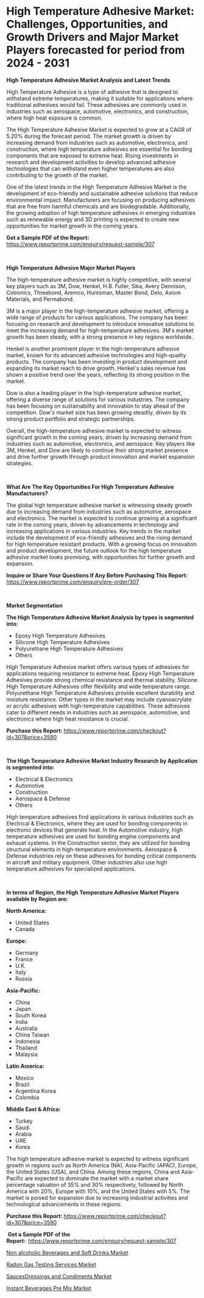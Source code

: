<p><h1>High Temperature Adhesive Market: Challenges, Opportunities, and Growth Drivers and Major Market Players forecasted for period from 2024 - 2031</h1></p><p><strong>High Temperature Adhesive Market Analysis and Latest Trends</strong></p>
<p><p>High Temperature Adhesive is a type of adhesive that is designed to withstand extreme temperatures, making it suitable for applications where traditional adhesives would fail. These adhesives are commonly used in industries such as aerospace, automotive, electronics, and construction, where high heat exposure is common.</p><p>The High Temperature Adhesive Market is expected to grow at a CAGR of 5.20% during the forecast period. The market growth is driven by increasing demand from industries such as automotive, electronics, and construction, where high temperature adhesives are essential for bonding components that are exposed to extreme heat. Rising investments in research and development activities to develop advanced adhesive technologies that can withstand even higher temperatures are also contributing to the growth of the market.</p><p>One of the latest trends in the High Temperature Adhesive Market is the development of eco-friendly and sustainable adhesive solutions that reduce environmental impact. Manufacturers are focusing on producing adhesives that are free from harmful chemicals and are biodegradable. Additionally, the growing adoption of high temperature adhesives in emerging industries such as renewable energy and 3D printing is expected to create new opportunities for market growth in the coming years.</p></p>
<p><strong>Get a Sample PDF of the Report:&nbsp;</strong> <a href="https://www.reportprime.com/enquiry/request-sample/307">https://www.reportprime.com/enquiry/request-sample/307</a></p>
<p>&nbsp;</p>
<p><strong>High Temperature Adhesive Major Market Players</strong></p>
<p><p>The high-temperature adhesive market is highly competitive, with several key players such as 3M, Dow, Henkel, H.B. Fuller, Sika, Avery Dennison, Cotronics, Threebond, Aremco, Huntsman, Master Bond, Delo, Axiom Materials, and Permabond. </p><p>3M is a major player in the high-temperature adhesive market, offering a wide range of products for various applications. The company has been focusing on research and development to introduce innovative solutions to meet the increasing demand for high-temperature adhesives. 3M's market growth has been steady, with a strong presence in key regions worldwide.</p><p>Henkel is another prominent player in the high-temperature adhesive market, known for its advanced adhesive technologies and high-quality products. The company has been investing in product development and expanding its market reach to drive growth. Henkel's sales revenue has shown a positive trend over the years, reflecting its strong position in the market.</p><p>Dow is also a leading player in the high-temperature adhesive market, offering a diverse range of solutions for various industries. The company has been focusing on sustainability and innovation to stay ahead of the competition. Dow's market size has been growing steadily, driven by its strong product portfolio and strategic partnerships.</p><p>Overall, the high-temperature adhesive market is expected to witness significant growth in the coming years, driven by increasing demand from industries such as automotive, electronics, and aerospace. Key players like 3M, Henkel, and Dow are likely to continue their strong market presence and drive further growth through product innovation and market expansion strategies.</p></p>
<p>&nbsp;</p>
<p><strong>What Are The Key Opportunities For High Temperature Adhesive Manufacturers?</strong></p>
<p><p>The global high temperature adhesive market is witnessing steady growth due to increasing demand from industries such as automotive, aerospace and electronics. The market is expected to continue growing at a significant rate in the coming years, driven by advancements in technology and increasing applications in various industries. Key trends in the market include the development of eco-friendly adhesives and the rising demand for high temperature resistant products. With a growing focus on innovation and product development, the future outlook for the high temperature adhesive market looks promising, with opportunities for further growth and expansion.</p></p>
<p><strong>Inquire or Share Your Questions If Any Before Purchasing This Report:</strong> <a href="https://www.reportprime.com/enquiry/pre-order/307">https://www.reportprime.com/enquiry/pre-order/307</a></p>
<p>&nbsp;</p>
<p><strong>Market Segmentation</strong></p>
<p><strong>The High Temperature Adhesive Market Analysis by types is segmented into:</strong></p>
<p><ul><li>Epoxy High Temperature Adhesives</li><li>Silicone High Temperature Adhesives</li><li>Polyurethane High Temperature Adhesives</li><li>Others</li></ul></p>
<p><p>High Temperature Adhesive market offers various types of adhesives for applications requiring resistance to extreme heat. Epoxy High Temperature Adhesives provide strong chemical resistance and thermal stability. Silicone High Temperature Adhesives offer flexibility and wide temperature range. Polyurethane High Temperature Adhesives provide excellent durability and moisture resistance. Other types in the market may include cyanoacrylate or acrylic adhesives with high-temperature capabilities. These adhesives cater to different needs in industries such as aerospace, automotive, and electronics where high heat resistance is crucial.</p></p>
<p><strong>Purchase this Report:&nbsp;</strong><a href="https://www.reportprime.com/checkout?id=307&price=3590">https://www.reportprime.com/checkout?id=307&price=3590</a></p>
<p>&nbsp;</p>
<p><strong>The High Temperature Adhesive Market Industry Research by Application is segmented into:</strong></p>
<p><ul><li>Electrical & Electronics</li><li>Automotive</li><li>Construction</li><li>Aerospace & Defense</li><li>Others</li></ul></p>
<p><p>High temperature adhesives find applications in various industries such as Electrical & Electronics, where they are used for bonding components in electronic devices that generate heat. In the Automotive industry, high temperature adhesives are used for bonding engine components and exhaust systems. In the Construction sector, they are utilized for bonding structural elements in high-temperature environments. Aerospace & Defense industries rely on these adhesives for bonding critical components in aircraft and military equipment. Other industries also use high temperature adhesives for specialized applications.</p></p>
<p>&nbsp;</p>
<p><strong>In terms of Region, the High Temperature Adhesive Market Players available by Region are:</strong></p>
<p>
    <p> <strong> North America: </strong>
        <ul>
            <li>United States</li>
            <li>Canada</li>
        </ul>
        </p> 
    <p> <strong> Europe: </strong>
        <ul>
            <li>Germany</li>
            <li>France</li>
            <li>U.K.</li>
            <li>Italy</li>
            <li>Russia</li>
        </ul>
        </p> 
    <p> <strong> Asia-Pacific: </strong>
        <ul>
            <li>China</li>
            <li>Japan</li>
            <li>South Korea</li>
            <li>India</li>
            <li>Australia</li>
            <li>China Taiwan</li>
            <li>Indonesia</li>
            <li>Thailand</li>
            <li>Malaysia</li>
        </ul>
        </p> 
    <p> <strong> Latin America: </strong>
        <ul>
            <li>Mexico</li>
            <li>Brazil</li>
            <li>Argentina Korea</li>
            <li>Colombia</li>
        </ul>
        </p> 
    <p> <strong> Middle East & Africa: </strong>
        <ul>
            <li>Turkey</li>
            <li>Saudi</li>
            <li>Arabia</li>
            <li>UAE</li>
            <li>Korea</li>
        </ul>
    </p>
    </p>
<p><p>The high temperature adhesive market is expected to witness significant growth in regions such as North America (NA), Asia-Pacific (APAC), Europe, the United States (USA), and China. Among these regions, China and Asia-Pacific are expected to dominate the market with a market share percentage valuation of 35% and 30% respectively, followed by North America with 20%, Europe with 10%, and the United States with 5%. The market is poised for expansion due to increasing industrial activities and technological advancements in these regions.</p></p>
<p><strong>Purchase this Report: </strong><a href="https://www.reportprime.com/checkout?id=307&price=3590">https://www.reportprime.com/checkout?id=307&price=3590</a></p>
<p>&nbsp;<strong>Get a Sample PDF of the Report:&nbsp;&nbsp;</strong><a href="https://www.reportprime.com/enquiry/request-sample/307">https://www.reportprime.com/enquiry/request-sample/307</a></p>
<p><strong></strong></p>
<p><p><a href="https://view.publitas.com/reportprime-1/non-alcoholic-beverages-and-soft-drinks-market-challenges-opportunities-and-growth-drivers-and-major-market-players-forecasted-for-period-from-2023-2030/">Non alcoholic Beverages and Soft Drinks Market</a></p><p><a href="https://bubble-tree-ea4.notion.site/Radon-Gas-Testing-Services-Market-Growth-Market-Trends-COVID-19-Impact-and-Forecasts-for-period-f-27c1352cc65043309fe6a3b363a2aaa9">Radon Gas Testing Services Market</a></p><p><a href="https://view.publitas.com/reportprime-1/saucesdressings-and-condiments-market-size-evaluating-its-market-trends-growth-and-projections-2023-2030/">SaucesDressings and Condiments Market</a></p><p><a href="https://view.publitas.com/reportprime-1/instant-beverages-pre-mix-market-size-reflecting-a-forecast-till-2030-market-by-type-by-application-and-by-geography/">Instant Beverages Pre Mix Market</a></p></p>